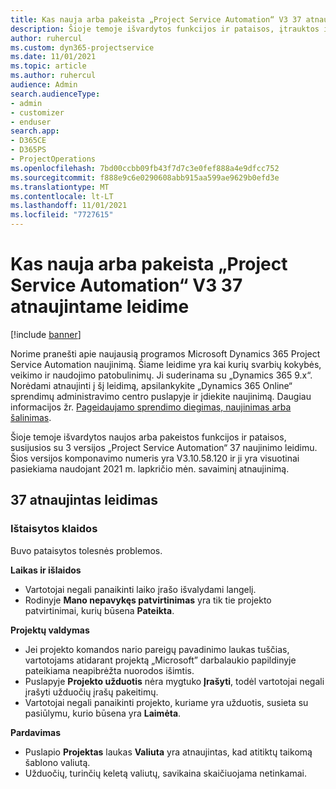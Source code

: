```yaml
---
title: Kas nauja arba pakeista „Project Service Automation“ V3 37 atnaujintame leidime
description: Šioje temoje išvardytos funkcijos ir pataisos, įtrauktos į „Microsoft Dynamics 365 Project Service Automation“ 37 naujinimo leidimo 3 v.
author: ruhercul
ms.custom: dyn365-projectservice
ms.date: 11/01/2021
ms.topic: article
ms.author: ruhercul
audience: Admin
search.audienceType:
- admin
- customizer
- enduser
search.app:
- D365CE
- D365PS
- ProjectOperations
ms.openlocfilehash: 7bd00ccbb09fb43f7d7c3e0fef888a4e9dfcc752
ms.sourcegitcommit: f888e9c6e0290608abb915aa599ae9629b0efd3e
ms.translationtype: MT
ms.contentlocale: lt-LT
ms.lasthandoff: 11/01/2021
ms.locfileid: "7727615"
---
```

# <a name="whats-new-or-changed-in-project-service-automation-update-release-37-v3"></a>Kas nauja arba pakeista „Project Service Automation“ V3 37 atnaujintame leidime

[!include [banner](../includes/psa-now-project-operations.md)]

Norime pranešti apie naujausią programos Microsoft Dynamics 365 Project Service Automation naujinimą. Šiame leidime yra kai kurių svarbių kokybės, veikimo ir naudojimo patobulinimų. Ji suderinama su „Dynamics 365 9.x“. Norėdami atnaujinti į šį leidimą, apsilankykite „Dynamics 365 Online“ sprendimų administravimo centro puslapyje ir įdiekite naujinimą. Daugiau informacijos žr. [Pageidaujamo sprendimo diegimas, naujinimas arba šalinimas](/power-platform/admin/install-remove-preferred-solution).

Šioje temoje išvardytos naujos arba pakeistos funkcijos ir pataisos, susijusios su 3 versijos „Project Service Automation“ 37 naujinimo leidimu. Šios versijos komponavimo numeris yra V3.10.58.120 ir ji yra visuotinai pasiekiama naudojant 2021 m. lapkričio mėn. savaiminį atnaujinimą.

## <a name="update-release-37"></a>37 atnaujintas leidimas

### <a name="bug-fixes"></a>Ištaisytos klaidos

Buvo pataisytos tolesnės problemos.

**Laikas ir išlaidos**
- Vartotojai negali panaikinti laiko įrašo išvalydami langelį.
- Rodinyje **Mano nepavykęs patvirtinimas** yra tik tie projekto patvirtinimai, kurių būsena **Pateikta**.

**Projektų valdymas**
- Jei projekto komandos nario pareigų pavadinimo laukas tuščias, vartotojams atidarant projektą „Microsoft” darbalaukio papildinyje pateikiama neapibrėžta nuorodos išimtis.
- Puslapyje **Projekto užduotis** nėra mygtuko **Įrašyti**, todėl vartotojai negali įrašyti užduočių įrašų pakeitimų.
- Vartotojai negali panaikinti projekto, kuriame yra užduotis, susieta su pasiūlymu, kurio būsena yra **Laimėta**.

**Pardavimas**
- Puslapio **Projektas** laukas **Valiuta** yra atnaujintas, kad atitiktų taikomą šablono valiutą.
- Užduočių, turinčių keletą valiutų, savikaina skaičiuojama netinkamai.
